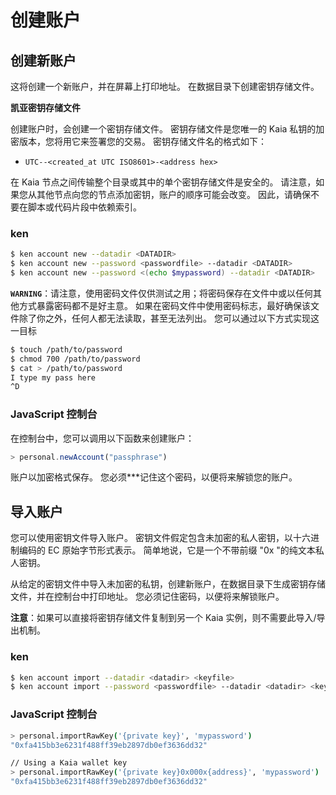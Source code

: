 # 创建账户

## 创建新账户<a id="creating-a-new-account"></a>

这将创建一个新账户，并在屏幕上打印地址。 在数据目录下创建密钥存储文件。

**凯亚密钥存储文件**

创建账户时，会创建一个密钥存储文件。 密钥存储文件是您唯一的 Kaia 私钥的加密版本，您将用它来签署您的交易。 密钥存储文件名的格式如下：

- `UTC--<created_at UTC ISO8601>-<address hex>`

在 Kaia 节点之间传输整个目录或其中的单个密钥存储文件是安全的。 请注意，如果您从其他节点向您的节点添加密钥，账户的顺序可能会改变。 因此，请确保不要在脚本或代码片段中依赖索引。

### ken <a id="ken"></a>

```bash
$ ken account new --datadir <DATADIR>
$ ken account new --password <passwordfile> --datadir <DATADIR>
$ ken account new --password <(echo $mypassword) --datadir <DATADIR>
```

**`WARNING`**：请注意，使用密码文件仅供测试之用；将密码保存在文件中或以任何其他方式暴露密码都不是好主意。 如果在密码文件中使用密码标志，最好确保该文件除了你之外，任何人都无法读取，甚至无法列出。 您可以通过以下方式实现这一目标

```bash
$ touch /path/to/password
$ chmod 700 /path/to/password
$ cat > /path/to/password
I type my pass here
^D
```

### JavaScript 控制台<a id="javascript-console"></a>

在控制台中，您可以调用以下函数来创建账户：

```javascript
> personal.newAccount("passphrase")
```

账户以加密格式保存。 您必须\*\*\*记住这个密码，以便将来解锁您的账户。

## 导入账户<a id="importing-an-account"></a>

您可以使用密钥文件导入账户。 密钥文件假定包含未加密的私人密钥，以十六进制编码的 EC 原始字节形式表示。 简单地说，它是一个不带前缀 "0x "的纯文本私人密钥。

从给定的密钥文件中导入未加密的私钥，创建新账户，在数据目录下生成密钥存储文件，并在控制台中打印地址。 您必须记住密码，以便将来解锁账户。

**注意**：如果可以直接将密钥存储文件复制到另一个 Kaia 实例，则不需要此导入/导出机制。

### ken <a id="ken-1"></a>

```bash
$ ken account import --datadir <datadir> <keyfile>
$ ken account import --password <passwordfile> --datadir <datadir> <keyfile>
```

### JavaScript 控制台<a id="javascript-console-1"></a>

```bash
> personal.importRawKey('{private key}', 'mypassword')
"0xfa415bb3e6231f488ff39eb2897db0ef3636dd32"​

// Using a Kaia wallet key
> personal.importRawKey('{private key}0x000x{address}', 'mypassword')
"0xfa415bb3e6231f488ff39eb2897db0ef3636dd32"
```
